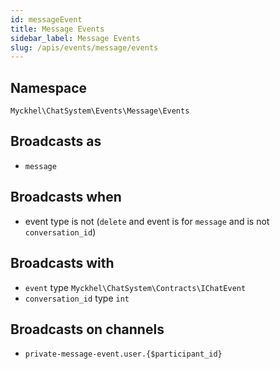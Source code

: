 ```yaml
---
id: messageEvent
title: Message Events
sidebar_label: Message Events
slug: /apis/events/message/events
---
```


## **Namespace**

`Myckhel\ChatSystem\Events\Message\Events`

## **Broadcasts as**
- `message`

## **Broadcasts when**
- event type is not (`delete` and event is for `message` and is not `conversation_id`)

## **Broadcasts with**
- `event`  type `Myckhel\ChatSystem\Contracts\IChatEvent`
- `conversation_id`  type `int`

## **Broadcasts on channels**
- `private-message-event.user.{$participant_id}`
